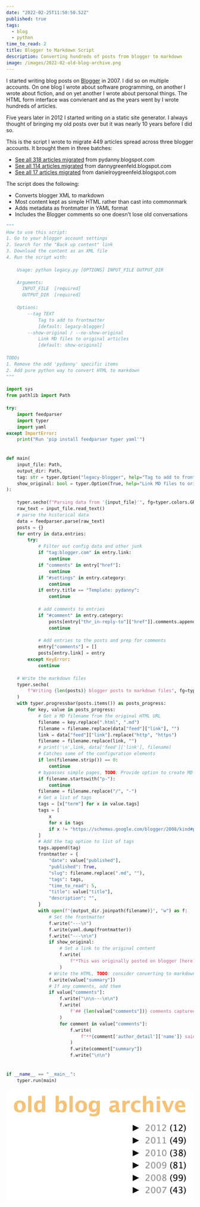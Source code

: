 ```yaml
---
date: "2022-02-25T11:50:50.52Z"
published: true
tags:
  - blog
  - python
time_to_read: 2
title: Blogger to Markdown Script
description: Converting hundreds of posts from blogger to markdown
image: /images/2022-02-old-blog-archive.png
---
```


I started writing blog posts on [Blogger](https://www.blogger.com/) in 2007. I did so on multiple accounts. On one blog I wrote about software programming, on another I wrote about fiction, and on yet another I wrote about personal things. The HTML form interface was convienant and as the years went by I wrote hundreds of articles.

Five years later in 2012 I started writing on a static site generator. I always thought of bringing my old posts over but it was nearly 10 years before I did so.

This is the script I wrote to migrate 449 articles spread across three blogger accounts. It brought them in three batches:

- [See all 318 articles migrated](/tags/legacy-blogger) from pydanny.blogspot.com
- [See all 114 articles migrated](/tags/legacy-dannygreenfeld) from dannygreenfeld.blogspot.com
- [See all 17 articles migrated](/tags/legacy-danielroygreenfeld) from danielroygreenfeld.blogspot.com

The script does the following:

- Converts blogger XML to markdown
- Most content kept as simple HTML rather than cast into commonmark
- Adds metadata as frontmatter in YAML format
- Includes the Blogger comments so one doesn't lose old conversations

```python
"""
How to use this script:
1. Go to your blogger account settings
2. Search for the "Back up content" link
3. Download the content as an XML file
4. Run the script with:

    Usage: python legacy.py [OPTIONS] INPUT_FILE OUTPUT_DIR

    Arguments:
      INPUT_FILE  [required]
      OUTPUT_DIR  [required]

    Options:
        --tag TEXT
            Tag to add to frontmatter
            [default: legacy-blogger]
        --show-original / --no-show-original
            Link MD files to original articles
            [default: show-original]

TODOs
1. Remove the odd 'pydanny' specific items
2. Add pure python way to convert HTML to markdown
"""

import sys
from pathlib import Path

try:
    import feedparser
    import typer
    import yaml
except ImportError:
    print("Run 'pip install feedparser typer yaml'")


def main(
    input_file: Path,
    output_dir: Path,
    tag: str = typer.Option("legacy-blogger", help="Tag to add to frontmatter"),
    show_original: bool = typer.Option(True, help="Link MD files to original articles"),
):

    typer.secho(f"Parsing data from '{input_file}'", fg=typer.colors.GREEN)
    raw_text = input_file.read_text()
    # parse the historical data
    data = feedparser.parse(raw_text)
    posts = {}
    for entry in data.entries:
        try:
            # Filter out config data and other junk
            if "tag:blogger.com" in entry.link:
                continue
            if "comments" in entry["href"]:
                continue
            if "#settings" in entry.category:
                continue
            if entry.title == "Template: pydanny":
                continue

            # add comments to entries
            if "#comment" in entry.category:
                posts[entry["thr_in-reply-to"]["href"]].comments.append(entry)
                continue

            # Add entries to the posts and prep for comments
            entry["comments"] = []
            posts[entry.link] = entry
        except KeyError:
            continue

    # Write the markdown files
    typer.secho(
        f"Writing {len(posts)} blogger posts to markdown files", fg=typer.colors.GREEN
    )
    with typer.progressbar(posts.items()) as posts_progress:
        for key, value in posts_progress:
            # Get a MD filename from the original HTML URL
            filename = key.replace(".html", ".md")
            filename = filename.replace(data["feed"]["link"], "")
            link = data["feed"]["link"].replace("http", "https")
            filename = filename.replace(link, "")
            # print('\n',link, data['feed']['link'], filename)
            # Catches some of the configuration elements
            if len(filename.strip()) == 0:
                continue
            # bypasses simple pages, TODO: Provide option to create MD pages
            if filename.startswith("p-"):
                continue
            filename = filename.replace("/", "-")
            # Get a list of tags
            tags = [x["term"] for x in value.tags]
            tags = [
                x
                for x in tags
                if x != "https://schemas.google.com/blogger/2008/kind#post"
            ]
            # Add the tag option to list of tags
            tags.append(tag)
            frontmatter = {
                "date": value["published"],
                "published": True,
                "slug": filename.replace(".md", ""),
                "tags": tags,
                "time_to_read": 5,
                "title": value["title"],
                "description": "",
            }
            with open(f"{output_dir.joinpath(filename)}", "w") as f:
                # Set the frontmatter
                f.write("---\n")
                f.write(yaml.dump(frontmatter))
                f.write("---\n\n")
                if show_original:
                    # Set a link to the original content
                    f.write(
                        f"*This was originally posted on blogger [here]({key})*.\n\n"
                    )
                # Write the HTML, TODO: consider converting to markdown
                f.write(value["summary"])
                # If any comments, add them
                if value["comments"]:
                    f.write("\n\n---\n\n")
                    f.write(
                        f'## {len(value["comments"])} comments captured from [original post]({key}) on Blogger\n\n'
                    )
                    for comment in value["comments"]:
                        f.write(
                            f"**{comment['author_detail']['name']} said on {comment['published'][:10]}**\n\n"
                        )
                        f.write(comment["summary"])
                        f.write("\n\n")


if __name__ == "__main__":
    typer.run(main)
```

![](/public/images/2022-02-old-blog-archive.png)
